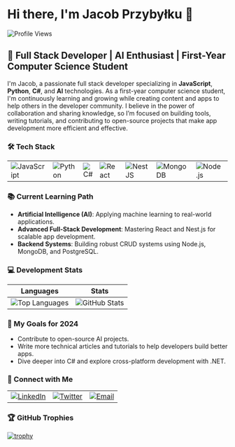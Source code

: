 # Hi there, I'm Jacob Przybyłku 👋

![Profile Views](https://komarev.com/ghpvc/?username=przybylku&color=blue)

## 🚀 Full Stack Developer | AI Enthusiast | First-Year Computer Science Student

I'm Jacob, a passionate full stack developer specializing in **JavaScript**, **Python**, **C#**, and **AI** technologies. As a first-year computer science student, I'm continuously learning and growing while creating content and apps to help others in the developer community. I believe in the power of collaboration and sharing knowledge, so I’m focused on building tools, writing tutorials, and contributing to open-source projects that make app development more efficient and effective.

### 🛠️ Tech Stack

|                                                                                                                   |                                                                                                       |                                                                                                 |                                                                                                    |                                                                                                       |                                                                                                          |                                                                                                            |                                                                                                                   |
| ----------------------------------------------------------------------------------------------------------------- | ----------------------------------------------------------------------------------------------------- | ----------------------------------------------------------------------------------------------- | -------------------------------------------------------------------------------------------------- | ----------------------------------------------------------------------------------------------------- | -------------------------------------------------------------------------------------------------------- | ---------------------------------------------------------------------------------------------------------- | ----------------------------------------------------------------------------------------------------------------- |
| ![JavaScript](https://img.shields.io/badge/JavaScript-F7DF1E?style=for-the-badge&logo=javascript&logoColor=black) | ![Python](https://img.shields.io/badge/Python-3776AB?style=for-the-badge&logo=python&logoColor=white) | ![C#](https://img.shields.io/badge/C%23-239120?style=for-the-badge&logo=csharp&logoColor=white) | ![React](https://img.shields.io/badge/React-61DAFB?style=for-the-badge&logo=react&logoColor=black) | ![NestJS](https://img.shields.io/badge/NestJS-E0234E?style=for-the-badge&logo=nestjs&logoColor=white) | ![MongoDB](https://img.shields.io/badge/MongoDB-47A248?style=for-the-badge&logo=mongodb&logoColor=white) | ![Node.js](https://img.shields.io/badge/Node.js-339933?style=for-the-badge&logo=nodedotjs&logoColor=white) | ![PostgreSQL](https://img.shields.io/badge/PostgreSQL-336791?style=for-the-badge&logo=postgresql&logoColor=white) |

### 📚 Current Learning Path

- **Artificial Intelligence (AI)**: Applying machine learning to real-world applications.
- **Advanced Full-Stack Development**: Mastering React and Nest.js for scalable app development.
- **Backend Systems**: Building robust CRUD systems using Node.js, MongoDB, and PostgreSQL.

### 💻 Development Stats

| Languages                                                                                                                           | Stats                                                                                                           |
| ----------------------------------------------------------------------------------------------------------------------------------- | --------------------------------------------------------------------------------------------------------------- |
| ![Top Languages](https://github-readme-stats.vercel.app/api/top-langs/?username=przybylku&layout=compact&theme=tokyonight&hide=css) | ![GitHub Stats](https://github-readme-stats.vercel.app/api?username=przybylku&show_icons=true&theme=tokyonight) |

### 🎯 My Goals for 2024

- Contribute to open-source AI projects.
- Write more technical articles and tutorials to help developers build better apps.
- Dive deeper into C# and explore cross-platform development with .NET.

### 🔗 Connect with Me

|                                                                                                                                                             |                                                                                                                                     |                                                                                                                                  |
| ----------------------------------------------------------------------------------------------------------------------------------------------------------- | ----------------------------------------------------------------------------------------------------------------------------------- | -------------------------------------------------------------------------------------------------------------------------------- |
| [![LinkedIn](https://img.shields.io/badge/LinkedIn-0A66C2?style=for-the-badge&logo=linkedin&logoColor=white)](https://www.linkedin.com/in/jacob-przybylku/) | [![Twitter](https://img.shields.io/badge/Twitter-1DA1F2?style=for-the-badge&logo=twitter&logoColor=white)](https://x.com/przybylku) | [![Email](https://img.shields.io/badge/Email-D14836?style=for-the-badge&logo=gmail&logoColor=white)](mailto:przybylku@gmail.com) |

### 🏆 GitHub Trophies

[![trophy](https://github-profile-trophy.vercel.app/?username=przybylku&theme=onedark)](https://github.com/przybylku)
